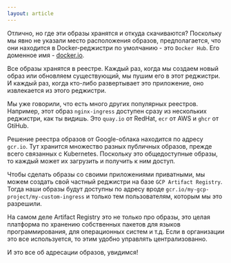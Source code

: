 ```yaml
---
layout: article
---
```

Отлично, но где эти образы хранятся и откуда скачиваются? Поскольку мы явно не указали место расположения образов, предполагается, что они находится в Docker-реджистри по умолчанию - это `Docker Hub`. Его доменное имя - [docker.io](http://docker.io/).

Все образы хранятся в реестре. Каждый раз, когда мы создаем новый образ или обновляем существующий, мы пушим его в этот реджистри. И каждый раз, когда кто-либо развертывает это приложение, оно извлекается из этого реджистри. 

Мы уже говорили, что есть много других популярных реестров. Например, этот образ `nginx-ingress` доступен сразу из нескольких реджистри, как ты видишь. Это `quay.io` от RedHat, `ecr` от AWS и `ghcr` от GtiHub.

Решение реестра образов от Google-облака находится по адресу `gcr.io`. Тут хранится множество разных публичных образов, прежде всего связанных с Kubernetes. Поскольку это общедоступные образы, то каждый может их загрузить и получить к ним доступ.

Чтобы сделать образы со своими приложениями приватными, мы можем создать свой частный реджистри на базе `GCP Artifact Registry`. Тогда наши образы будут доступны по адресу вроде `gcr.io/my-gcp-project/my-custom-ingress` и только тем пользователям, которым мы это разрешили.

На самом деле Artifact Registry это не только про образы, это целая платформа по хранению собственных пакетов для языков программирования, для операционных систем и т.д. Если в организации это все используется, то этим удобно управлять централизованно.

И это все об адресации образов, увидимся!
